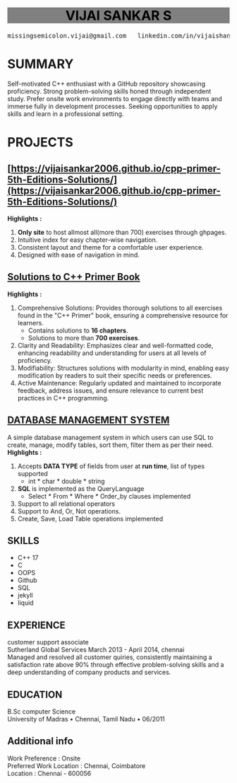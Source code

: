 <h1 style = "text-align : center; font-size : 30px; background-color: grey; color : black"> VIJAI SANKAR S </h1>
<pre>missingsemicolon.vijai@gmail.com   linkedin.com/in/vijaishankar2006     https://github.com/VijaiSankar2006     Chennai</pre>

# SUMMARY       
Self-motivated C++ enthusiast with a GitHub repository showcasing proficiency. Strong problem-solving skills honed through independent study. Prefer onsite work environments to engage directly with teams and immerse fully in development processes. Seeking opportunities to apply skills and learn in a professional setting.  

# PROJECTS
## [https://vijaisankar2006.github.io/cpp-primer-5th-Editions-Solutions/](https://vijaisankar2006.github.io/cpp-primer-5th-Editions-Solutions/)
**Highlights :**
1. **Only site** to host allmost all(more than 700) exercises through ghpages. 
2. Intuitive index for easy chapter-wise navigation.
3. Consistent layout and theme for a comfortable user experience.
4. Designed with ease of navigation in mind.

## [Solutions to C++ Primer Book](https://github.com/VijaiSankar2006/cpp-primer-5th-edition-solutions)            
**Highlights :**       
1. Comprehensive Solutions: Provides thorough solutions to all exercises found in the "C++ Primer" book, ensuring a comprehensive resource for learners.
    - Contains solutions to **16 chapters**.
    - Solutions to more than **700 exercises**.
2. Clarity and Readability: Emphasizes clear and well-formatted code, enhancing readability and understanding for users at all levels of proficiency.
3. Modifiability: Structures solutions with modularity in mind, enabling easy modification by readers to suit their specific needs or preferences.
4. Active Maintenance: Regularly updated and maintained to incorporate feedback, address issues, and ensure relevance to current best practices in C++ programming.              

## [DATABASE MANAGEMENT SYSTEM](https://github.com/VijaiSankar2006/cpp-primer-5th-edition-solutions/tree/04f78e8e913d8d4a86bd7faa792f3da72788fac6/DBMS)           
A simple database management system in which users can use SQL to create, manage, modify tables, sort them,
filter them as per their need.       
**Highlights :**
1. Accepts **DATA TYPE** of fields from user at **run time**, list of types supported
    * int * char * double * string 
2. **SQL** is implemented as the QueryLanguage
    * Select * From * Where * Order_by clauses implemented
3. Support to all relational operators
4. Support to And, Or, Not operations.     
5. Create, Save, Load Table operations implemented       

## SKILLS
* C++ 17 
* C
* OOPS
* Github
* SQL
* jekyll
* liquid     

## EXPERIENCE
customer support associate       
Sutherland Global Services March 2013 - April 2014, chennai        
Managed and resolved all customer quiries, consistently maintaining a satisfaction rate above 90% through effective
problem-solving skills and a deep understanding of company products and services.         

## EDUCATION
B.Sc computer Science     
University of Madras • Chennai, Tamil Nadu • 06/2011      

## Additional info                    
Work Preference : Onsite         
Preferred Work Location : Chennai, Coimbatore       
Location : Chennai - 600056        

